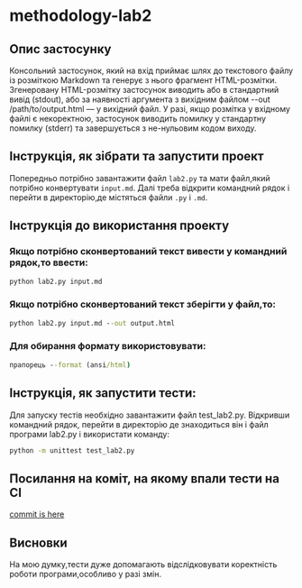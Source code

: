 # methodology-lab2

## Опис застосунку

Консольний застосунок, який на вхід приймає шлях до текстового файлу із розміткою Markdown та генерує з нього фрагмент HTML-розмітки. Згенеровану HTML-розмітку застосунок виводить або в стандартний вивід (stdout), або за наявності аргумента з вихідним файлом --out /path/to/output.html — у вихідний файл. У разі, якщо розмітка у вхідному файлі є некоректною, застосунок виводить помилку у стандартну помилку (stderr) та завершується з не-нульовим кодом виходу.

## Інструкція, як зібрати та запустити проект

Попередньо потрібно завантажити файл `lab2.py` та мати файл,який потрібно конвертувати `input.md`.
Далі треба відкрити командний рядок і перейти в директорію,де містяться файли `.py` i `.md`.

##  Інструкція до використання проекту

### Якщо потрібно сконвертований текст вивести у командний рядок,то ввести:

```cmd
python lab2.py input.md
```

### Якщо потрібно сконвертований текст зберігти у файл,то:

```cmd
python lab2.py input.md --out output.html
```
### Для обирання формату використовувати:

```cmd
прапорець --format (ansi/html)
```

## Інструкція, як запустити тести:

Для запуску тестів необхідно завантажити файл test_lab2.py.
Відкривши командний рядок, перейти в директорію де знаходиться він і файл програми lab2.py і використати команду:

```cmd
python -m unittest test_lab2.py
```

## Посилання на коміт, на якому впали тести на CI


[commit is here](https://github.com/xastia/methodology-lab2/actions/runs/9252934428/job/25451595763)

## Висновки

На мою думку,тести дуже допомагають відслідковувати коректність роботи програми,особливо у разі змін.
